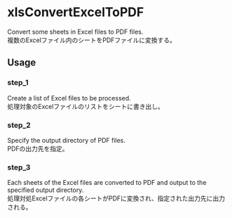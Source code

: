 # xlsConvertExcelToPDF
Convert some sheets in Excel files to PDF files.   
複数のExcelファイル内のシートをPDFファイルに変換する。

## Usage

### step_1
Create a list of Excel files to be processed.  
処理対象のExcelファイルのリストをシートに書き出し。


### step_2
Specify the output directory of PDF files.  
PDFの出力先を指定。


### step_3
Each sheets of the Excel files are converted to PDF and output to the specified output directory.  
処理対処Excelファイルの各シートがPDFに変換され、指定された出力先に出力される。
